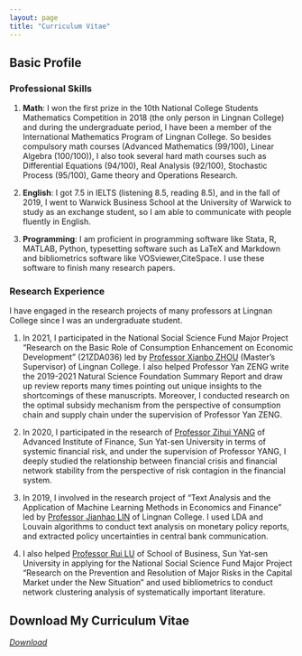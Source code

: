 ```yaml
---
layout: page
title: "Curriculum Vitae"
---
```


## Basic Profile
### Professional Skills
1. **Math**: I won the first prize in the 10th National College Students Mathematics Competition
in 2018 (the only person in Lingnan College) and during the undergraduate period, I have been a member of the
International Mathematics Program of Lingnan College. So besides compulsory math courses (Advanced Mathematics
(99/100), Linear Algebra (100/100)), I also took several hard math courses such as Differential Equations (94/100),
Real Analysis (92/100), Stochastic Process (95/100), Game theory and Operations Research. 

2. **English**: I got 7.5 in IELTS (listening 8.5, reading 8.5), and in the fall of 2019, I went to Warwick Business School at the University of Warwick to study as an exchange student, so I am able to communicate with people fluently in
English. 

3. **Programming**: I am proficient in programming software like Stata, R, MATLAB, Python, typesetting software such as LaTeX and Markdown and bibliometrics software like VOSviewer,CiteSpace. I use these software to finish many research papers.

### Research Experience
I have engaged in the research projects of many professors at Lingnan College
since I was an undergraduate student.

1. In 2021, I participated in the National Social Science Fund Major Project “Research on the Basic Role of Consumption
Enhancement on Economic Development” (21ZDA036) led by [Professor Xianbo ZHOU](https://lingnan.sysu.edu.cn/faculty/ZhouXianbo) (Master’s Supervisor) of Lingnan College. I also helped Professor Yan ZENG write the
2019-2021 Natural Science Foundation Summary Report and draw up review reports many times pointing out unique insights to the shortcomings of these manuscripts. Moreover, I conducted research on the optimal subsidy mechanism from the perspective of consumption chain and supply chain under the supervision of Professor Yan ZENG.

2. In 2020, I participated in the research of [Professor Zihui YANG](https://aif.sysu.edu.cn/teacher/117) of Advanced Institute of Finance, Sun Yat-sen University in terms of systemic financial risk, and under
the supervision of Professor YANG, I deeply studied the relationship between financial crisis and financial network
stability from the perspective of risk contagion in the financial system.

3. In 2019, I involved in the research project of “Text Analysis and the Application of Machine Learning Methods in
Economics and Finance” led by [Professor Jianhao LIN](https://lingnan.sysu.edu.cn/faculty/LinJianhao) of Lingnan College. I used LDA and Louvain algorithms to
conduct text analysis on monetary policy reports, and extracted policy uncertainties in central bank communication.

4. I also helped [Professor Rui LU](https://bus.sysu.edu.cn/teacher/LuRui) of School of Business, Sun Yat-sen University in applying for the National Social Science Fund Major Project “Research on the Prevention and Resolution of Major Risks in the Capital Market under the New Situation” and used
bibliometrics to conduct network clustering analysis of systematically important literature.


## Download My Curriculum Vitae
[*Download*](/Zhuoran_CV.pdf)

